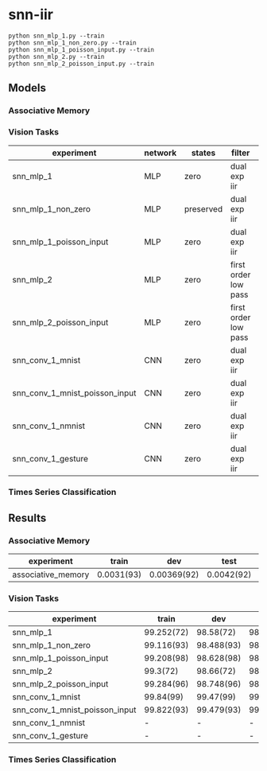 # snn-iir

```
python snn_mlp_1.py --train
python snn_mlp_1_non_zero.py --train
python snn_mlp_1_poisson_input.py --train
python snn_mlp_2.py --train
python snn_mlp_2_poisson_input.py --train
```

## Models

### Associative Memory

### Vision Tasks

|experiment|network|states|filter|dataset|encoding|
|----------|-------|------|------|-------|--------|
|snn_mlp_1|MLP|zero|dual exp iir|MNIST|copy along time dimension|
|snn_mlp_1_non_zero|MLP|preserved|dual exp iir|MNIST|copy along time dimension|
|snn_mlp_1_poisson_input|MLP|zero|dual exp iir|MNIST|rate-based poisson|
|snn_mlp_2|MLP|zero|first order low pass|MNIST|copy along time dimension|
|snn_mlp_2_poisson_input|MLP|zero|first order low pass|MNIST|rate-based poisson|
|snn_conv_1_mnist|CNN|zero|dual exp iir|MNIST|copy along time dimension|
|snn_conv_1_mnist_poisson_input|CNN|zero|dual exp iir|MNIST|rate-based poisson|
|snn_conv_1_nmnist|CNN|zero|dual exp iir|N-MNIST|accumulate within time window(OR)|
|snn_conv_1_gesture|CNN|zero|dual exp iir|DVS128 Gesture Dataset|accumulate within time window(OR)|

### Times Series Classification

## Results

### Associative Memory

|experiment|train|dev|test|paper|
|----------|-----|---|----|-----|
|associative_memory|0.0031(93)|0.00369(92)|0.0042(92)|-|

### Vision Tasks

|experiment|train|dev|test|paper|
|----------|-----|---|----|-----|
|snn_mlp_1|99.252(72)|98.58(72)|98.94(72)|-|
|snn_mlp_1_non_zero|99.116(93)|98.488(93)|98.858(93)|-|
|snn_mlp_1_poisson_input|99.208(98)|98.628(98)|98.928(98)|-|
|snn_mlp_2|99.3(72)|98.66(72)|98.96(72)|-|
|snn_mlp_2_poisson_input|99.284(96)|98.748(96)|98.978(96)|-|
|snn_conv_1_mnist|99.84(99)|99.47(99)|99.59(99)|-|
|snn_conv_1_mnist_poisson_input|99.822(93)|99.479(93)|99.519(93)|99.46|
|snn_conv_1_nmnist|-|-|-|-|
|snn_conv_1_gesture|-|-|-|-|

### Times Series Classification

